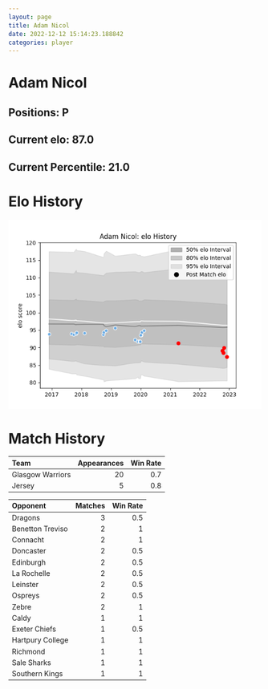 ```yaml
---  
layout: page  
title: Adam Nicol  
date: 2022-12-12 15:14:23.188842  
categories: player  
---
```

# Adam Nicol

## Positions: P

## Current elo: 87.0

## Current Percentile: 21.0

# Elo History


![elo history](history_AdamNicol.png)
# Match History


| Team             |   Appearances |   Win Rate |
|:-----------------|--------------:|-----------:|
| Glasgow Warriors |            20 |        0.7 |
| Jersey           |             5 |        0.8 |

| Opponent         |   Matches |   Win Rate |
|:-----------------|----------:|-----------:|
| Dragons          |         3 |        0.5 |
| Benetton Treviso |         2 |        1   |
| Connacht         |         2 |        1   |
| Doncaster        |         2 |        0.5 |
| Edinburgh        |         2 |        0.5 |
| La Rochelle      |         2 |        0.5 |
| Leinster         |         2 |        0.5 |
| Ospreys          |         2 |        0.5 |
| Zebre            |         2 |        1   |
| Caldy            |         1 |        1   |
| Exeter Chiefs    |         1 |        0.5 |
| Hartpury College |         1 |        1   |
| Richmond         |         1 |        1   |
| Sale Sharks      |         1 |        1   |
| Southern Kings   |         1 |        1   |